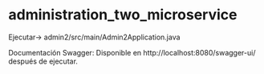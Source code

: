 # administration_two_microservice

Ejecutar-> admin2/src/main/Admin2Application.java

Documentación Swagger: 
Disponible en http://localhost:8080/swagger-ui/ después de ejecutar.